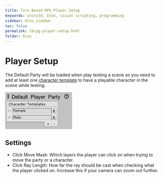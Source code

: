 ```yaml
---
title: Turn Based RPG Player Setup
keywords: unity3d, blox, visual scripting, programming
sidebar: blox_sidebar
toc: false
permalink: tbrpg-player-setup.html
folder: blox
---
```


Player Setup
============

The Default Party will be loaded when play testing a scene so you need to add at least one [character template](tbpg-char-templates.html) to have a playable character in the scene while testing.

![](img/tbrpg/03.png)

Settings
--------

- Click Move Mask: Which layers the player can click on when trying to move the party or a character.
- Click Ray Length: How far the ray should be cast when checking what the player clicked on. Increase this if your camera can zoom out further.



